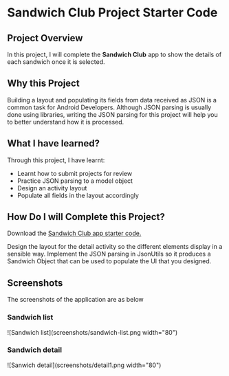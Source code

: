 # Sandwich Club Project Starter Code

## Project Overview
In this project, I will complete the **Sandwich Club** app to
show the details of each sandwich once it is selected.

## Why this Project

Building a layout and populating its fields from data received as JSON
is a common task for Android Developers. Although JSON parsing is usually
done using libraries, writing the JSON parsing for  this project will
help you to better understand how it is processed.

## What I have learned?
Through this project, I have learnt:
- Learnt how to submit projects for review
- Practice JSON parsing to a model object
- Design an activity layout
- Populate all fields in the layout accordingly

## How Do I will Complete this Project?
Download the [Sandwich Club app starter code.](https://github.com/udacity/sandwich-club-starter-code)

Design the layout for the detail activity so the different elements
display in a sensible way. Implement the JSON parsing in JsonUtils so it
produces a Sandwich Object that can be used to populate the UI that you designed.

## Screenshots
The screenshots of the application are as below

### Sandwich list
![Sandwich list](screenshots/sandwich-list.png width="80")

### Sandwich detail
![Sanwich detail](screenshots/detail1.png width="80")

